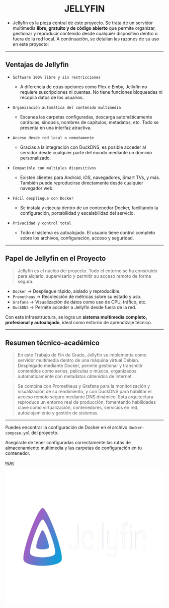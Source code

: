 <h1 align="center">JELLYFIN</h1>

- Jellyfin es la pieza central de este proyecto. Se trata de un servidor multimedia **libre, gratuito y de código abierto** que permite organizar, gestionar y reproducir contenido desde cualquier dispositivo dentro o fuera de la red local. A continuación, se detallan las razones de su uso en este proyecto:

---

## Ventajas de Jellyfin

- `Software 100% libre y sin restricciones`
    - A diferencia de otras opciones como Plex o Emby, Jellyfin no requiere suscripciones ni cuentas. No tiene funciones bloqueadas ni recopila datos de los usuarios.

- `Organización automática del contenido multimedia`
    - Escanea las carpetas configuradas, descarga automáticamente carátulas, sinopsis, nombres de capítulos, metadatos, etc. Todo se presenta en una interfaz atractiva.

- `Acceso desde red local o remotamente`
    - Gracias a la integración con DuckDNS, es posible acceder al servidor desde cualquier parte del mundo mediante un dominio personalizado.

- `Compatible con múltiples dispositivos`
    - Existen clientes para Android, iOS, navegadores, Smart TVs, y más. También puede reproducirse directamente desde cualquier navegador web.

- `Fácil despliegue con Docker`
    - Se instala y ejecuta dentro de un contenedor Docker, facilitando la configuración, portabilidad y escalabilidad del servicio.

- `Privacidad y control total`
    - Todo el sistema es autoalojado. El usuario tiene control completo sobre los archivos, configuración, acceso y seguridad.

---

##  Papel de Jellyfin en el Proyecto

> Jellyfin es el núcleo del proyecto. Todo el entorno se ha construido para alojarlo, supervisarlo y permitir su acceso remoto de forma segura.

- `Docker` → Despliegue rápido, aislado y reproducible.
- `Prometheus` → Recolección de métricas sobre su estado y uso.
- `Grafana` → Visualización de datos como uso de CPU, tráfico, etc.
- `DuckDNS` → Permite acceder a Jellyfin desde fuera de la red.

Con esta infraestructura, se logra un **sistema multimedia completo, profesional y autoalojado**, ideal como entorno de aprendizaje técnico.

---

##  Resumen técnico-académico

> En este Trabajo de Fin de Grado, Jellyfin se implementa como servidor multimedia dentro de una máquina virtual Debian. Desplegado mediante Docker, permite gestionar y transmitir contenidos como series, películas o música, organizados automáticamente con metadatos obtenidos de Internet.  

> Se combina con Prometheus y Grafana para la monitorización y visualización de su rendimiento, y con DuckDNS para habilitar el acceso remoto seguro mediante DNS dinámico. Esta arquitectura reproduce un entorno real de producción, fomentando habilidades clave como virtualización, contenedores, servicios en red, autoalojamiento y gestión de sistemas.

---

Puedes encontrar la configuración de Docker en el archivo `docker-compose.yml` del proyecto.

Asegúrate de tener configuradas correctamente las rutas de almacenamiento multimedia y las carpetas de configuración en tu contenedor.

[`MENÚ`](https://github.com/Manuelms04/PROYECTO-FINAL)

<p align="center">
  <img src="/MainFolder/img/jelly.png" alt="JELLYFIN" width="800" height="425">
</p>


